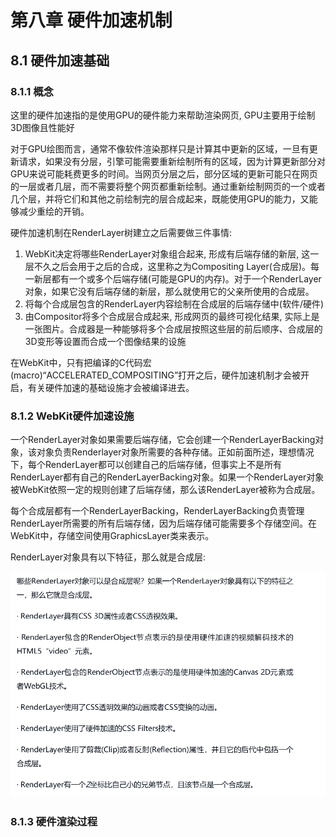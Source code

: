 # 第八章 硬件加速机制

## 8.1 硬件加速基础

### 8.1.1 概念

这里的硬件加速指的是使用GPU的硬件能力来帮助渲染网页, GPU主要用于绘制3D图像且性能好

对于GPU绘图而言，通常不像软件渲染那样只是计算其中更新的区域，一旦有更新请求，如果没有分层，引擎可能需要重新绘制所有的区域，因为计算更新部分对GPU来说可能耗费更多的时间。当网页分层之后，部分区域的更新可能只在网页的一层或者几层，而不需要将整个网页都重新绘制。通过重新绘制网页的一个或者几个层，并将它们和其他之前绘制完的层合成起来，既能使用GPU的能力，又能够减少重绘的开销。

硬件加速机制在RenderLayer树建立之后需要做三件事情:

1. WebKit决定将哪些RenderLayer对象组合起来, 形成有后端存储的新层, 这一层不久之后会用于之后的合成，这里称之为Compositing Layer(合成层)。每一新层都有一个或多个后端存储(可能是GPU的内存)。对于一个RenderLayer对象，如果它没有后端存储的新层，那么就使用它的父亲所使用的合成层。
2. 将每个合成层包含的RenderLayer内容绘制在合成层的后端存储中(软件/硬件)
3. 由Compositor将多个合成层合成起来, 形成网页的最终可视化结果, 实际上是一张图片。合成器是一种能够将多个合成层按照这些层的前后顺序、合成层的3D变形等设置而合成一个图像结果的设施

在WebKit中，只有把编译的C代码宏(macro)“ACCELERATED_COMPOSITING”打开之后，硬件加速机制才会被开启，有关硬件加速的基础设施才会被编译进去。

### 8.1.2 WebKit硬件加速设施

一个RenderLayer对象如果需要后端存储，它会创建一个RenderLayerBacking对象，该对象负责Renderlayer对象所需要的各种存储。正如前面所述，理想情况下，每个RenderLayer都可以创建自己的后端存储，但事实上不是所有RenderLayer都有自己的RenderLayerBacking对象。如果一个RenderLayer对象被WebKit依照一定的规则创建了后端存储，那么该RenderLayer被称为合成层。

每个合成层都有一个RenderLayerBacking，RenderLayerBacking负责管理RenderLayer所需要的所有后端存储，因为后端存储可能需要多个存储空间。在WebKit中，存储空间使用GraphicsLayer类来表示。

RenderLayer对象具有以下特征，那么就是合成层:

![alt text](image.png)

### 8.1.3 硬件渲染过程


